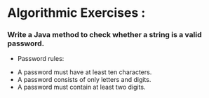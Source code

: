 # Algorithmic Exercises :

### Write a Java method to check whether a string is a valid password.

* Password rules:

- A password must have at least ten characters.
- A password consists of only letters and digits.
- A password must contain at least two digits.
